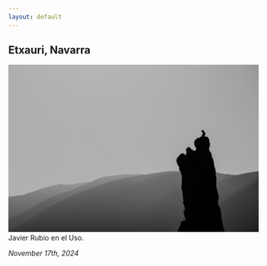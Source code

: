 ```yaml
---
layout: default
---
```

## Etxauri, Navarra
![javiuso](assets/photos/javiuso.jpg)
Javier Rubio en el Uso.


*November 17th, 2024*
